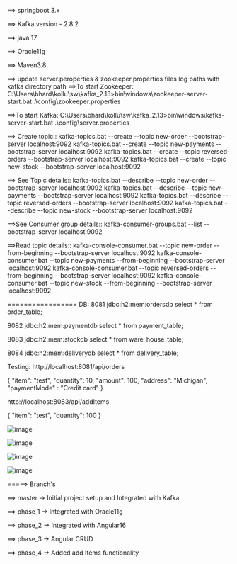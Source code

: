 ==> springboot 3.x

==> Kafka version - 2.8.2

==> java 17

==> Oracle11g

==> Maven3.8

==> update server.peroperties & zookeeper.properties files log paths with kafka directory path
==>To start Zookeeper:
C:\Users\bhard\kollu\sw\kafka_2.13>bin\windows\zookeeper-server-start.bat .\config\zookeeper.properties

==>To start Kafka:
C:\Users\bhard\kollu\sw\kafka_2.13>bin\windows\kafka-server-start.bat .\config\server.properties

==> Create topic::
kafka-topics.bat --create --topic new-order --bootstrap-server localhost:9092
kafka-topics.bat --create --topic new-payments --bootstrap-server localhost:9092
kafka-topics.bat --create --topic reversed-orders --bootstrap-server localhost:9092
kafka-topics.bat --create --topic new-stock --bootstrap-server localhost:9092

==> See Topic details::
kafka-topics.bat --describe --topic new-order --bootstrap-server localhost:9092
kafka-topics.bat --describe --topic new-payments --bootstrap-server localhost:9092
kafka-topics.bat --describe --topic reversed-orders --bootstrap-server localhost:9092
kafka-topics.bat --describe --topic new-stock --bootstrap-server localhost:9092

==>See Consumer group details::
kafka-consumer-groups.bat --list --bootstrap-server localhost:9092

==>Read topic details::
kafka-console-consumer.bat --topic new-order --from-beginning --bootstrap-server localhost:9092
kafka-console-consumer.bat --topic new-payments --from-beginning --bootstrap-server localhost:9092
kafka-console-consumer.bat --topic reversed-orders --from-beginning --bootstrap-server localhost:9092
kafka-console-consumer.bat --topic new-stock --from-beginning --bootstrap-server localhost:9092

=================
DB:
8081
jdbc:h2:mem:ordersdb
select * from order_table;

8082
jdbc:h2:mem:paymentdb
select * from payment_table;

8083
jdbc:h2:mem:stockdb
select * from ware_house_table;

8084
jdbc:h2:mem:deliverydb
select * from delivery_table;

Testing:
http://localhost:8081/api/orders

{
    "item": "test",
    "quantity": 10,
    "amount": 100,
    "address": "Michigan",
    "paymentMode" : "Credit card"
}

http://localhost:8083/api/addItems

{
    "item": "test",
    "quantity": 100
}

![image](https://github.com/baluchowdary/order-ms/assets/12624930/bd28fb7c-c3fd-46d9-866a-166164f92a34)

![image](https://github.com/baluchowdary/order-ms/assets/12624930/d9767462-26c4-4857-9bc3-9317e082a743)

![image](https://github.com/baluchowdary/order-ms/assets/12624930/c5db2830-53c9-4701-98fe-19e898ffdea6)

![image](https://github.com/baluchowdary/order-ms/assets/12624930/e26d4613-9ce8-489b-a6f4-a1cf4b3d22f9)

=====> Branch's

==> master -> Initial project setup and Integrated with Kafka

==> phase_1 -> Integrated with Oracle11g

==> phase_2 -> Integrated with Angular16

==> phase_3 -> Angular CRUD

==> phase_4 -> Added add Items functionality

